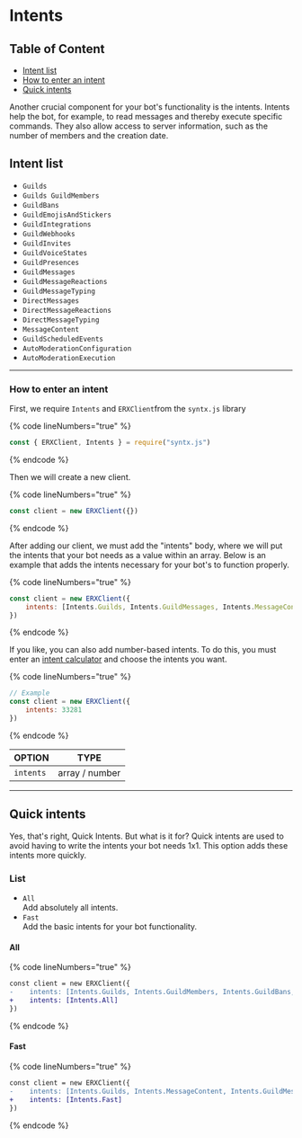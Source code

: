 # Intents

## Table of Content

* [Intent list](intents.md#intent-list)
* [How to enter an intent](intents.md#how-to-enter-an-intent)
* [Quick intents](intents.md#quick-intents)

Another crucial component for your bot's functionality is the intents. Intents help the bot, for example, to read messages and thereby execute specific commands. They also allow access to server information, such as the number of members and the creation date.



## Intent list

* `Guilds`
* `Guilds GuildMembers`
* `GuildBans`
* `GuildEmojisAndStickers`
* `GuildIntegrations`
* `GuildWebhooks`
* `GuildInvites`
* `GuildVoiceStates`
* `GuildPresences`
* `GuildMessages`
* `GuildMessageReactions`
* `GuildMessageTyping`
* `DirectMessages`
* `DirectMessageReactions`
* `DirectMessageTyping`
* `MessageContent`
* `GuildScheduledEvents`
* `AutoModerationConfiguration`
* `AutoModerationExecution`

***

### How to enter an intent

First, we require `Intents` and `ERXClient`from the `syntx.js` library

{% code lineNumbers="true" %}
```javascript
const { ERXClient, Intents } = require("syntx.js")
```
{% endcode %}

Then we will create a new client.

{% code lineNumbers="true" %}
```javascript
const client = new ERXClient({})
```
{% endcode %}

After adding our client, we must add the "intents" body, where we will put the intents that your bot needs as a value within an array. Below is an example that adds the intents necessary for your bot's to function properly.

{% code lineNumbers="true" %}
```javascript
const client = new ERXClient({
    intents: [Intents.Guilds, Intents.GuildMessages, Intents.MessageContent]
})
```
{% endcode %}

If you like, you can also add number-based intents. To do this, you must enter an [intent calculator](https://discord-intents-calculator.vercel.app/) and choose the intents you want.

{% code lineNumbers="true" %}
```javascript
// Example
const client = new ERXClient({
    intents: 33281
})
```
{% endcode %}



| OPTION    | TYPE           |
| --------- | -------------- |
| `intents` | array / number |

***

## Quick intents

Yes, that's right, Quick Intents. But what is it for? Quick intents are used to avoid having to write the intents your bot needs 1x1. This option adds these intents more quickly.

### List

* `All`\
  Add absolutely all intents.
* `Fast`\
  Add the basic intents for your bot functionality.

#### All

{% code lineNumbers="true" %}
```diff
const client = new ERXClient({
-    intents: [Intents.Guilds, Intents.GuildMembers, Intents.GuildBans, Intents.GuildEmojisAndStickers, Intents.GuildIntegrations, Intents.GuildWebhooks, Intents.GuildInvites, Intents.GuildVoiceStates, Intents.GuildPresences, Intents.GuildMessages, Intents.GuildMessageReactions, Intents.GuildMessageTyping, Intents.DirectMessages, Intents.DirectMessageReactions, Intents.DirectMessageTyping, Intents.MessageContent, Intents.GuildScheduledEvents, Intents.AutoModerationConfiguration, Intents.AutoModerationExecution]
+    intents: [Intents.All]
})
```
{% endcode %}

#### Fast

{% code lineNumbers="true" %}
```diff
const client = new ERXClient({
-    intents: [Intents.Guilds, Intents.MessageContent, Intents.GuildMessages, Intents.GuildMembers]
+    intents: [Intents.Fast]
})
```
{% endcode %}
